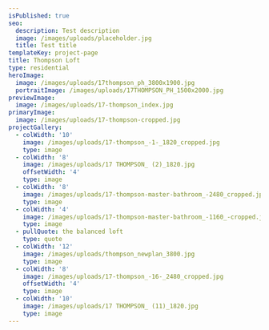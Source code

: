 ```yaml
---
isPublished: true
seo:
  description: Test description
  image: /images/uploads/placeholder.jpg
  title: Test title
templateKey: project-page
title: Thompson Loft
type: residential
heroImage:
  image: /images/uploads/17thompson_ph_3800x1900.jpg
  portraitImage: /images/uploads/17THOMPSON_PH_1500x2000.jpg
previewImage:
  image: /images/uploads/17-thompson_index.jpg
primaryImage:
  image: /images/uploads/17-thompson-cropped.jpg
projectGallery:
  - colWidth: '10'
    image: /images/uploads/17-thompson_-1-_1820_cropped.jpg
    type: image
  - colWidth: '8'
    image: /images/uploads/17 THOMPSON_ (2)_1820.jpg
    offsetWidth: '4'
    type: image
  - colWidth: '8'
    image: /images/uploads/17-thompson-master-bathroom_-2480_cropped.jpg
    type: image
  - colWidth: '4'
    image: /images/uploads/17-thompson-master-bathroom_-1160_-cropped.jpg
    type: image
  - pullQuote: the balanced loft
    type: quote
  - colWidth: '12'
    image: /images/uploads/thompson_newplan_3800.jpg
    type: image
  - colWidth: '8'
    image: /images/uploads/17-thompson_-16-_2480_cropped.jpg
    offsetWidth: '4'
    type: image
  - colWidth: '10'
    image: /images/uploads/17 THOMPSON_ (11)_1820.jpg
    type: image
---
```


